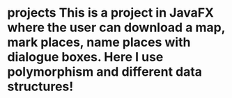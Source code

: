 # projects This is a project in JavaFX where the user can download a map, mark places, name places with dialogue boxes. Here I use polymorphism and different data structures!

